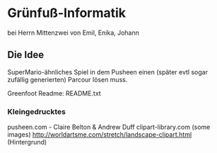 # Grünfuß-Informatik

bei Herrn Mittenzwei
von Emil, Enika, Johann

## Die Idee

SuperMario-ähnliches Spiel in dem Pusheen einen (später evtl sogar zufällig generierten) Parcour lösen muss.

Greenfoot Readme: README.txt

### Kleingedrucktes

pusheen.com - Claire Belton & Andrew Duff
clipart-library.com (some images)
http://worldartsme.com/stretch/landscape-clipart.html (Hintergrund)
